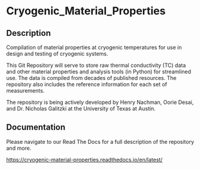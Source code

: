 # Cryogenic_Material_Properties
## Description
Compilation of material properties at cryogenic temperatures for use in design and testing of cryogenic systems.

This Git Repository will serve to store raw thermal conductivity (TC) data and other material properties and analysis tools (in Python) for streamlined use. The data is compiled from decades of published resources. The repository also includes the reference information for each set of measurements. 

The repository is being actively developed by Henry Nachman, Oorie Desai, and Dr. Nicholas Galitzki at the University of Texas at Austin. 


## Documentation

Please navigate to our Read The Docs for a full description of the repository and more.

https://cryogenic-material-properties.readthedocs.io/en/latest/

